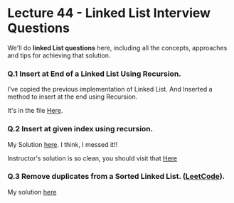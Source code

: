 # **Lecture 44 - Linked List Interview Questions**

We'll do **linked List questions** here, including all the concepts, approaches and tips for achieving that solution.

### Q.1 Insert at End of a Linked List Using Recursion.
I've copied the previous implementation of Linked List. And Inserted a method to insert at the end using Recursion.

It's in the file [Here](./Q1_Custom_LL.java#L233).

### Q.2 Insert at given index using recursion. 
My Solution [here](./Q1_Custom_LL.java#L265). I think, I messed it!!

Instructor's solution is so clean, you should visit that [Here](https://github.com/kunal-kushwaha/DSA-Bootcamp-Java/blob/325361dd2e9ab2d50bc7d2eeefada97d3d9db0d0/lectures/18-linkedlist/code/src/com/kunal/LL.java#L57)

### Q.3 Remove duplicates from a Sorted Linked List. ([LeetCode](https://leetcode.com/problems/remove-duplicates-from-sorted-list/)).

My solution [here](./Q2_RemoveDuplicates.java)
